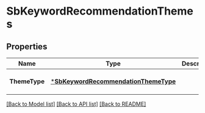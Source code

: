# SbKeywordRecommendationThemes

## Properties
Name | Type | Description | Notes
------------ | ------------- | ------------- | -------------
**ThemeType** | [***SbKeywordRecommendationThemeType**](SBKeywordRecommendationThemeType.md) |  | [optional] [default to null]

[[Back to Model list]](../README.md#documentation-for-models) [[Back to API list]](../README.md#documentation-for-api-endpoints) [[Back to README]](../README.md)

